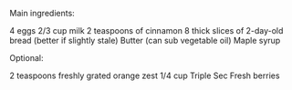 Main ingredients:

4 eggs
2/3 cup milk
2 teaspoons of cinnamon
8 thick slices of 2-day-old bread (better if slightly stale)
Butter (can sub vegetable oil)
Maple syrup

Optional:

2 teaspoons freshly grated orange zest
1/4 cup Triple Sec
Fresh berries
